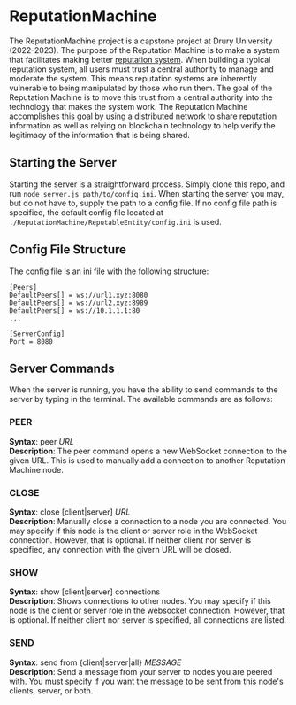 # ReputationMachine

The ReputationMachine project is a capstone project at Drury University (2022-2023). The purpose of the Reputation Machine is to make a system that facilitates making better [reputation system](https://en.wikipedia.org/wiki/Reputation_system#:~:text=Reputation%20systems%20are%20programs%20or,to%20build%20trust%20through%20reputation). When building a typical reputation system, all users must trust a central authority to manage and moderate the system. This means reputation systems are inherently vulnerable to being manipulated by those who run them. The goal of the Reputation Machine is to move this trust from a central authority into the technology that makes the system work. The Reputation Machine accomplishes this goal by using a distributed network to share reputation information as well as relying on blockchain technology to help verify the legitimacy of the information that is being shared.

## Starting the Server

Starting the server is a straightforward process. Simply clone this repo, and run `node server.js path/to/config.ini`. When starting the server you may, but do not have to, supply the path to a config file. If no config file path is specified, the default config file located at `./ReputationMachine/ReputableEntity/config.ini` is used.

## Config File Structure

The config file is an [ini file](https://en.wikipedia.org/wiki/INI_file) with the following structure:

```text
[Peers]
DefaultPeers[] = ws://url1.xyz:8080
DefaultPeers[] = ws://url2.xyz:8989
DefaultPeers[] = ws://10.1.1.1:80
...

[ServerConfig]
Port = 8080
```

## Server Commands

When the server is running, you have the ability to send commands to the server by typing in the terminal. The available commands are as follows:

### PEER

**Syntax**: peer *URL*  
**Description**: The peer command opens a new WebSocket connection to the given URL. This is used to manually add a connection to another Reputation Machine node.

### CLOSE

**Syntax**: close [client|server] *URL*  
**Description**: Manually close a connection to a node you are connected. You may specify if this node is the client or server role in the WebSocket connection. However, that is optional. If neither client nor server is specified, any connection with the givern URL will be closed.

### SHOW

**Syntax**: show [client|server] connections  
**Description**: Shows connections to other nodes. You may specify if this node is the client or server role in the websocket connection. However, that is optional. If neither client nor server is specified, all connections are listed.

### SEND

**Syntax**: send from {client|server|all} *MESSAGE*  
**Description**: Send a message from your server to nodes you are peered with. You must specify if you want the message to be sent from this node's clients, server, or both.

